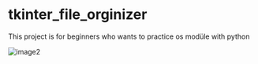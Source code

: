 # tkinter_file_orginizer
This project is for beginners who wants to practice os modüle with python

![image2](https://user-images.githubusercontent.com/71086723/210516389-2c3fe642-c485-44d6-9a6d-5ab7ffd3bea7.png)
